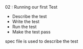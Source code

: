 02 : Running our first Test

- Describe the test
- Write the test
- Run the test
- Make the test pass

spec file is used to describe the test
